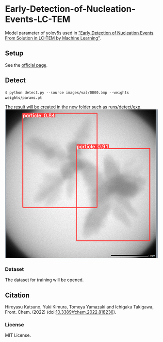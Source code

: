 # Early-Detection-of-Nucleation-Events-LC-TEM

Model parameter of yolov5s used in ["Early Detection of Nucleation Events From Solution in LC-TEM by Machine Learning"](https://doi.org/10.3389/fchem.2022.818230).


## Setup

See the [official page](https://github.com/ultralytics/yolov5).

## Detect
`
$ python detect.py --source images/val/0000.bmp --weights weights/params.pt
`

The result will be created in the new folder such as runs/detect/exp.
![0000.bmp](0000.bmp)




### Dataset 

The dataset for training will be opened.


## Citation
Hiroyasu Katsuno, Yuki Kimura, Tomoya Yamazaki and Ichigaku Takigawa, Front. Chem. (2022) (doi:[10.3389/fchem.2022.818230](https://doi.org/10.3389/fchem.2022.818230)).


### License
MIT License.


